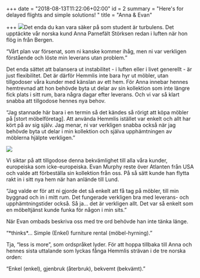 +++
date = "2018-08-13T11:22:06+02:00"
id = 2
summary = "Here's for delayed flights and simple solutions! "
title = "Anna & Evan"

+++
![](https://res.cloudinary.com/hemmlis/v1534153925/Anna_1.jpg)Det enda du kan vara säker på som student är turbulens. Det upptäckte vår norska kund Anna Parnefält Störksen redan i luften när hon flög in från Bergen. 

“Vårt plan var försenat, som ni kanske kommer ihåg, men ni var verkligen förstående och löste min leverans utan problem.”

Det enda sättet att balansera ut instabilitet - i luften eller i livet generellt - är just flexibilitet. Det är därför Hemmlis inte bara hyr ut möbler, utan tillgodoser våra kunder med känslan av ett hem. För Anna innebar hennes hemtrevnad att hon behövde byta ut delar av sin kollektion som inte längre fick plats i sitt rum, bara några dagar efter leverans. Och vi var så klart snabba att tillgodose hennes nya behov. 

“Jag stannade här bara i en termin så det kändes så rörigt att köpa möbler på \[stort möbelföretag\]. Att använda Hemmlis istället var enkelt och allt har kört på av sig själv. Jag menar, ni var verkligen snabba också när jag behövde byta ut delar i min kollektion och själva upphämtningen av möblerna hjälpte verkligen.”

![](https://res.cloudinary.com/hemmlis/v1534153871/Evan_1.jpg)

Vi siktar på att tillgodose denna bekvämlighet till alla våra kunder, europeiska som icke-europeiska. Evan Murphy reste över Atlanten från USA och valde att förbeställa sin kollektion från oss. På så sätt kunde han flytta rakt in i sitt nya hem när han anlände till Lund.

“Jag valde er för att ni gjorde det så enkelt att få tag på möbler, till min byggnad och in i mitt rum. Det fungerade verkligen bra med leverans- och upphämtningstider också. Så ja… det är verkligen allt. Det var så enkelt som en möbeltjänst kunde funka för någon i min sits.”

När Evan ombads beskriva oss med tre ord behövde han inte tänka länge.

“\*thinks\*... Simple (Enkel) furniture rental (möbel-hyrning).”

Tja, “less is more”, som ordspråket lyder. För att hoppa tillbaka till Anna och hennes sista uttalande som lyckas fånga Hemmlis strävan i de tre norska orden:

“Enkel (enkel), gjenbruk (återbruk), bekvemt (bekvämt).”